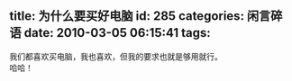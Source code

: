 title: 为什么要买好电脑
id: 285
categories: 闲言碎语
date: 2010-03-05 06:15:41
tags:
---

我们都喜欢买电脑，我也喜欢，但我的要求也就是够用就行。
</br>哈哈！
